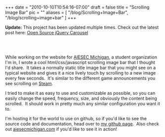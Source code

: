 
+++
date = "2010-10-10T10:54:16-07:00"
draft = false
title = "Scrolling Image Bar"
pic = ""
aliases = [
  "/blog/Scrolling+Image+Bar",
  "/blog/scrolling+image+bar"
]
+++

<p>
    <b>Update:</b> This project has been updated multiple times.  Check out the latest post here: <a href="http://justinmccandless.com/blog/Open+Source+jQuery+Carousel">Open Source jQuery Carousel</a>
</p>
<br /><br />
<p>While working on the website for <a href="http://www.aiesecmichigan.com/">AIESEC Michigan</a>, a student organization I'm in, I wrote a cool html/css/javascript scrolling image bar that I&nbsp;thought I'd share.&nbsp; It takes a normally static title image bar that you might see on a typical website and gives it a nice lively touch by scrolling to a new image every few seconds.&nbsp; It's similar to the different game announcements you see scrolling on <a href="http://www.steampowered.com/">Steam</a>.</p>

<p>I tried to make it as easy to use and customizable as possible, so you can easily change the speed, frequency, size, and obviously the content being scrolled.&nbsp; It should work in pretty much any similar configuration you want it to.</p>

<p>I'm hosting it for the world to use on github, so if you'd like to see the source code and documentation, head over to <a href="http://github.com/justinmc/jQuery-Open-Carousel">my github page</a>.&nbsp; Also check out <a href="http://www.aiesecmichigan.com/">aiesecmichigan.com</a> if you'd like to see it in action!</p>